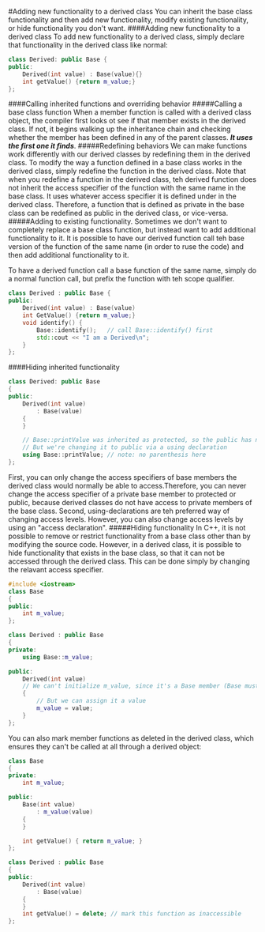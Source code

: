 #Adding new functionality to a derived class
You can inherit the base class functionality and then add new functionality, modify existing functionality, or hide functionality you don't want.
####Adding new functionality to a derived class
To add new functionality to a derived class, simply declare that functionality in the derived class like normal:
```cpp
class Derived: public Base {
public:
	Derived(int value) : Base(value){}
	int getValue() {return m_value;}
};
```
####Calling inherited functions and overriding behavior
#####Calling a base class function
When a member function is called with a derived class object, the compiler first looks ot see if that member exists in the derived class. If not, it begins walking up the inheritance chain and checking whether the member has been defined in any of the parent classes. ***It uses the first one it finds***.
#####Redefining behaviors
We can make functions work differently with our derived classes by redefining them in the derived class.
To modify the way a function defined in a base class works in the derived class, simply redefine the function in the derived class.
Note that when you redefine a function in the derived class, teh derived function does not inherit the access specifier of the function with the same name in the base class. It uses whatever access specifier it is defined under in the derived class. Therefore, a function that is defined as private in the base class can be redefined as public in the derived class, or vice-versa.
#####Adding to existing functionality.
Sometimes we don't want to completely replace a base class function, but instead want to add additional functionality to it. It is possible to have our derived function call teh base version of the function of the same name (in order to ruse the code) and then add additional functionality to it.

To have a derived function call a base function of the same name, simply do a normal function call, but prefix the function with teh scope qualifier.
```cpp
class Derived : public Base {
public:
	Derived(int value) : Base(value)
	int GetValue() {return m_value;}
	void identify() {
		Base::identify(); 	// call Base::identify() first
		std::cout << "I am a Derived\n";
	}
};
```

####Hiding inherited functionality
```cpp
class Derived: public Base
{
public:
    Derived(int value)
        : Base(value)
    {
    }

    // Base::printValue was inherited as protected, so the public has no access
    // But we're changing it to public via a using declaration
    using Base::printValue; // note: no parenthesis here
};
```
First, you can only change the access specifiers of base members the derived class would normally be able to access.Therefore, you can never change the access specifier of a private base member to protected or public, because derived classes do not have access to private members of the base class.
Second, using-declarations are teh preferred way of changing access levels. However, you can also change access levels by using an "access declaration".
#####Hiding functionality
In C++, it is not possible to remove or restrict functionality from a base class other than by modifying the source code. However, in a derived class, it is possible to hide functionality that exists in the base class, so that it can not be accessed through the derived class. This can be done simply by changing the relavant access specifier.
```cpp
#include <iostream>
class Base
{
public:
	int m_value;
};

class Derived : public Base
{
private:
	using Base::m_value;

public:
	Derived(int value)
	// We can't initialize m_value, since it's a Base member (Base must initialize it)
	{
		// But we can assign it a value
		m_value = value;
	}
};
```
You can also mark member functions as deleted in the derived class, which ensures they can't be called at all through a derived object:
```cpp
class Base
{
private:
	int m_value;

public:
	Base(int value)
		: m_value(value)
	{
	}

	int getValue() { return m_value; }
};

class Derived : public Base
{
public:
	Derived(int value)
		: Base(value)
	{
	}
	int getValue() = delete; // mark this function as inaccessible
};
```
